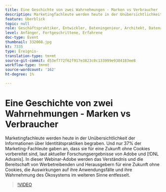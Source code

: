 ```yaml
---
title: Eine Geschichte von zwei Wahrnehmungen - Marken vs Verbraucher
description: Marketingfachleute werden heute in der Unübersichtlichkeit der Informationen über Identitätspraktiken begraben. Und nur 37% der Marketing-Fachleute gaben an, dass sie für eine Zukunft ohne Cookies vorbereitet sind, laut neueren Forschungsergebnissen von Adobe und Advanis. In dieser Webinar-Adobe werden das Verständnis und die Bereitschaft von Werbetreibenden und Herausgebern für eine Zukunft ohne Cookies, die Auswirkungen auf ihre Anwendungsfälle und ihre Wahrnehmung des Ökosystems im weiteren Sinne entfesselt.
feature: Überblick
topic: null
role: Geschäftspraktiker, Entwickler, Dateningenieur, Architekt, Datenarchitektin, Administrator, Leiter
level: Anfänger, Fortgeschrittene, Erfahrene
doc-type: Event
thumbnail: 332060.jpg
kt: 7335
type: Ereignis-
translation-type: tm+mt
source-git-commit: d53ef772f62f917e3823c0c133999e9384183ee8
workflow-type: tm+mt
source-wordcount: '162'
ht-degree: 1%

---
```



# Eine Geschichte von zwei Wahrnehmungen - Marken vs Verbraucher

Marketingfachleute werden heute in der Unübersichtlichkeit der Informationen über Identitätspraktiken begraben. Und nur 37% der Marketing-Fachleute gaben an, dass sie für eine Zukunft ohne Cookies vorbereitet sind, laut aktueller Forschungsergebnisse von Adobe und [!DNL Advanis]. In dieser Webinar-Adobe werden das Verständnis und die Bereitschaft von Werbetreibenden und Herausgebern für eine Zukunft ohne Cookies, die Auswirkungen auf ihre Anwendungsfälle und ihre Wahrnehmung des Ökosystems im weiteren Sinne entfesselt.

>[!VIDEO](https://video.tv.adobe.com/v/332060/?quality=12&learn=on)
